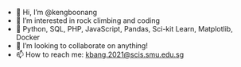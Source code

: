 - 👋 Hi, I’m @kengboonang
- 👀 I’m interested in rock climbing and coding
- 🌱 Python, SQL, PHP, JavaScript, Pandas, Sci-kit Learn, Matplotlib, Docker
- 💞️ I’m looking to collaborate on anything!
- 📫 How to reach me: kbang.2021@scis.smu.edu.sg

<!---
kengboonang/kengboonang is a ✨ special ✨ repository because its `README.md` (this file) appears on your GitHub profile.
You can click the Preview link to take a look at your changes.
--->
